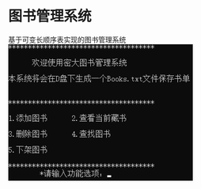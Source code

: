 # 图书管理系统  
基于可变长顺序表实现的图书管理系统  
![image](https://github.com/Purlemon/Data-Structures/blob/master/Implement/BookManageSystem/%E7%A4%BA%E4%BE%8B%E5%9B%BE%E7%89%87.png)
